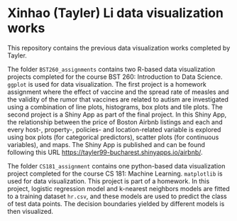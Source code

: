 # Xinhao (Tayler) Li data visualization works

This repository contains the previous data visualization works completed by Tayler.

The folder `BST260_assignments` contains two R-based data visualization projects completed for the course BST 260: Introduction to Data Science. `ggplot` is used for data visualization. The first project is a homework assignment where the effect of vaccine and the spread rate of measles and the validity of the rumor that vaccines are related to autism are investigated using a combination of line plots, histograms, box plots and tile plots. The second project is a Shiny App as part of the final project. In this Shiny App, the relationship between the price of Boston Airbnb listings and each and every host-, property-, policies- and location-related variable is explored using box plots (for categorical predictors), scatter plots (for continuous variables), and maps. The Shiny App is published and can be found following this URL https://tayler99-bucharest.shinyapps.io/airbnb/.

The folder `CS181_assignment` contains one python-based data visualization project completed for the course CS 181: Machine Learning. `matplotlib` is used for data visualization. This project is part of a homework. In this project, logistic regression model and k-nearest neighbors models are fitted to a training dataset `hr.csv`, and these models are used to predict the class of test data points. The decision boundaries yielded by different models is then visualized.
